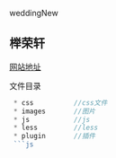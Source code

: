 weddingNew
##
榉荣轩
--

[网站地址](http://wedding.langzu.cn.com/ "榉荣轩")

文件目录
 ```js
  * css          //css文件
  * images       //图片
  * js           //js
  * less         //less
  * plugin       //插件
  ```js
